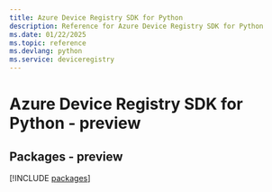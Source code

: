 ```yaml
---
title: Azure Device Registry SDK for Python
description: Reference for Azure Device Registry SDK for Python
ms.date: 01/22/2025
ms.topic: reference
ms.devlang: python
ms.service: deviceregistry
---
```

# Azure Device Registry SDK for Python - preview
## Packages - preview
[!INCLUDE [packages](device-registry-index.md)]